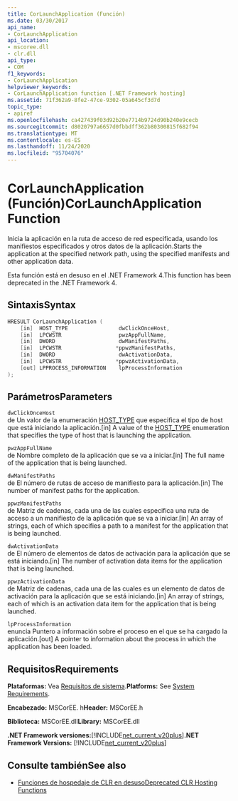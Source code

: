 ```yaml
---
title: CorLaunchApplication (Función)
ms.date: 03/30/2017
api_name:
- CorLaunchApplication
api_location:
- mscoree.dll
- clr.dll
api_type:
- COM
f1_keywords:
- CorLaunchApplication
helpviewer_keywords:
- CorLaunchApplication function [.NET Framework hosting]
ms.assetid: 71f362a9-8fe2-47ce-9302-05a645cf3d7d
topic_type:
- apiref
ms.openlocfilehash: ca427439f03d92b20e7714b9724d90b240e9cecb
ms.sourcegitcommit: d8020797a6657d0fbbdff362b80300815f682f94
ms.translationtype: MT
ms.contentlocale: es-ES
ms.lasthandoff: 11/24/2020
ms.locfileid: "95704076"
---
```

# <a name="corlaunchapplication-function"></a><span data-ttu-id="7fa01-102">CorLaunchApplication (Función)</span><span class="sxs-lookup"><span data-stu-id="7fa01-102">CorLaunchApplication Function</span></span>

<span data-ttu-id="7fa01-103">Inicia la aplicación en la ruta de acceso de red especificada, usando los manifiestos especificados y otros datos de la aplicación.</span><span class="sxs-lookup"><span data-stu-id="7fa01-103">Starts the application at the specified network path, using the specified manifests and other application data.</span></span>  
  
 <span data-ttu-id="7fa01-104">Esta función está en desuso en el .NET Framework 4.</span><span class="sxs-lookup"><span data-stu-id="7fa01-104">This function has been deprecated in the .NET Framework 4.</span></span>  
  
## <a name="syntax"></a><span data-ttu-id="7fa01-105">Sintaxis</span><span class="sxs-lookup"><span data-stu-id="7fa01-105">Syntax</span></span>  
  
```cpp  
HRESULT CorLaunchApplication (  
    [in]  HOST_TYPE                dwClickOnceHost,  
    [in]  LPCWSTR                  pwzAppFullName,  
    [in]  DWORD                    dwManifestPaths,  
    [in]  LPCWSTR                 *ppwzManifestPaths,  
    [in]  DWORD                    dwActivationData,  
    [in]  LPCWSTR                 *ppwzActivationData,  
    [out] LPPROCESS_INFORMATION    lpProcessInformation  
);  
```  
  
## <a name="parameters"></a><span data-ttu-id="7fa01-106">Parámetros</span><span class="sxs-lookup"><span data-stu-id="7fa01-106">Parameters</span></span>  

 `dwClickOnceHost`  
 <span data-ttu-id="7fa01-107">de Un valor de la enumeración [HOST_TYPE](host-type-enumeration.md) que especifica el tipo de host que está iniciando la aplicación.</span><span class="sxs-lookup"><span data-stu-id="7fa01-107">[in] A value of the [HOST_TYPE](host-type-enumeration.md) enumeration that specifies the type of host that is launching the application.</span></span>  
  
 `pwzAppFullName`  
 <span data-ttu-id="7fa01-108">de Nombre completo de la aplicación que se va a iniciar.</span><span class="sxs-lookup"><span data-stu-id="7fa01-108">[in] The full name of the application that is being launched.</span></span>  
  
 `dwManifestPaths`  
 <span data-ttu-id="7fa01-109">de El número de rutas de acceso de manifiesto para la aplicación.</span><span class="sxs-lookup"><span data-stu-id="7fa01-109">[in] The number of manifest paths for the application.</span></span>  
  
 `ppwzManifestPaths`  
 <span data-ttu-id="7fa01-110">de Matriz de cadenas, cada una de las cuales especifica una ruta de acceso a un manifiesto de la aplicación que se va a iniciar.</span><span class="sxs-lookup"><span data-stu-id="7fa01-110">[in] An array of strings, each of which specifies a path to a manifest for the application that is being launched.</span></span>  
  
 `dwActivationData`  
 <span data-ttu-id="7fa01-111">de El número de elementos de datos de activación para la aplicación que se está iniciando.</span><span class="sxs-lookup"><span data-stu-id="7fa01-111">[in] The number of activation data items for the application that is being launched.</span></span>  
  
 `ppwzActivationData`  
 <span data-ttu-id="7fa01-112">de Matriz de cadenas, cada una de las cuales es un elemento de datos de activación para la aplicación que se está iniciando.</span><span class="sxs-lookup"><span data-stu-id="7fa01-112">[in] An array of strings, each of which is an activation data item for the application that is being launched.</span></span>  
  
 `lpProcessInformation`  
 <span data-ttu-id="7fa01-113">enuncia Puntero a información sobre el proceso en el que se ha cargado la aplicación.</span><span class="sxs-lookup"><span data-stu-id="7fa01-113">[out] A pointer to information about the process in which the application has been loaded.</span></span>  
  
## <a name="requirements"></a><span data-ttu-id="7fa01-114">Requisitos</span><span class="sxs-lookup"><span data-stu-id="7fa01-114">Requirements</span></span>  

 <span data-ttu-id="7fa01-115">**Plataformas:** Vea [Requisitos de sistema](../../get-started/system-requirements.md).</span><span class="sxs-lookup"><span data-stu-id="7fa01-115">**Platforms:** See [System Requirements](../../get-started/system-requirements.md).</span></span>  
  
 <span data-ttu-id="7fa01-116">**Encabezado:** MSCorEE. h</span><span class="sxs-lookup"><span data-stu-id="7fa01-116">**Header:** MSCorEE.h</span></span>  
  
 <span data-ttu-id="7fa01-117">**Biblioteca:** MSCorEE.dll</span><span class="sxs-lookup"><span data-stu-id="7fa01-117">**Library:** MSCorEE.dll</span></span>  
  
 <span data-ttu-id="7fa01-118">**.NET Framework versiones:**[!INCLUDE[net_current_v20plus](../../../../includes/net-current-v20plus-md.md)]</span><span class="sxs-lookup"><span data-stu-id="7fa01-118">**.NET Framework Versions:** [!INCLUDE[net_current_v20plus](../../../../includes/net-current-v20plus-md.md)]</span></span>  
  
## <a name="see-also"></a><span data-ttu-id="7fa01-119">Consulte también</span><span class="sxs-lookup"><span data-stu-id="7fa01-119">See also</span></span>

- [<span data-ttu-id="7fa01-120">Funciones de hospedaje de CLR en desuso</span><span class="sxs-lookup"><span data-stu-id="7fa01-120">Deprecated CLR Hosting Functions</span></span>](deprecated-clr-hosting-functions.md)
